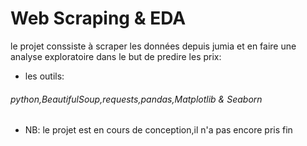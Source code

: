 # Web Scraping & EDA
le projet conssiste à scraper les données depuis jumia et en faire une analyse exploratoire dans le but de predire les prix:
* les outils:
###### python,BeautifulSoup,requests,pandas,Matplotlib & Seaborn
* NB: le projet est en cours de conception,il n'a pas encore pris fin
